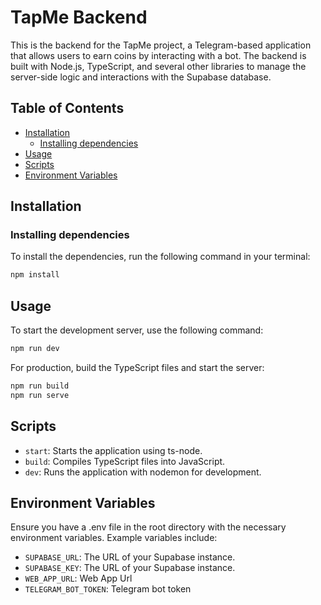 # TapMe Backend

This is the backend for the TapMe project, a Telegram-based application that allows users to earn coins by interacting with a bot. The backend is built with Node.js, TypeScript, and several other libraries to manage the server-side logic and interactions with the Supabase database.

## Table of Contents

- [Installation](#installation)
  - [Installing dependencies](#installing-dependencies)
- [Usage](#usage)
- [Scripts](#scripts)
- [Environment Variables](#environment-variables)

## Installation

### Installing dependencies

To install the dependencies, run the following command in your terminal:

```bash
npm install
```

## Usage

To start the development server, use the following command:

```bash
npm run dev
```

For production, build the TypeScript files and start the server:

```bash
npm run build
npm run serve
```

## Scripts

- `start`: Starts the application using ts-node.
- `build`: Compiles TypeScript files into JavaScript.
- `dev`: Runs the application with nodemon for development.

## Environment Variables

Ensure you have a .env file in the root directory with the necessary environment variables. Example variables include:

- `SUPABASE_URL`: The URL of your Supabase instance.
- `SUPABASE_KEY`: The URL of your Supabase instance.
- `WEB_APP_URL`: Web App Url
- `TELEGRAM_BOT_TOKEN`: Telegram bot token
